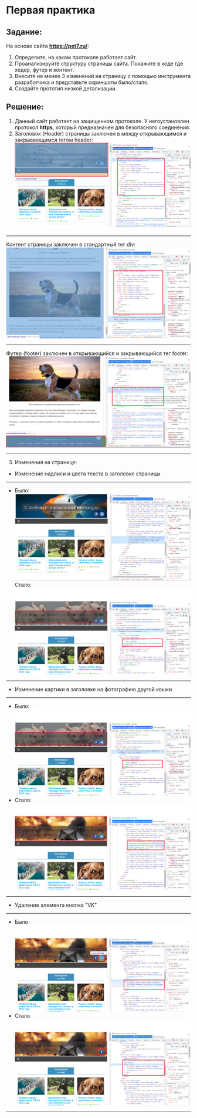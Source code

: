 # Первая практика
## Задание:
 На основе сайта **https://pet7.ru/**:
1. Определите, на каком протоколе работает сайт.
2. Проанализируйте структуру страницы сайта. Покажите в коде где хедер, футер и контент.
3. Внесите не менее 3 изменений на страницу с помощью инструмента разработчика и представьте скриншоты было/стало.
4. Создайте прототип низкой детализации.

## Решение:
1. Данный сайт работает на защищенном протоколе. У негоустановлен протокол **https**, который предназначен для безопасного соединения. 
2. Заголовок (Header) страницы заключен в между открывающимся и закрывающимся тегом header:
![Заголовок](Заголовок.png)
***
Контент страницы заключен в стандартный тег div:
![Контент](Контент.png)
***
Футер (footer) заключен в открывающийся и закрывающийся тег footer:
![Футер](Футер.png)
***
3. Изменения на странице:
* Изменение надписи и цвета текста в заголовке страницы
***
* Было:
![Надпись_было](Надпись_было.png)
Стало:
![Надпись_стало](Надпись_стало.png)
***
* Изменение картики в заголовке на фотографию другой кошки
***
* Было:
![Надпись_стало](Надпись_стало.png)
* Стало:
![Картинка_стало](Картинка_стало.png)
***
* Удаление элемента кнопка "VK"
***
* Было ![Удаление_было](Удаление_было.png)
* Стало ![Удаление_стало](Удаление_стало.png)
*** 